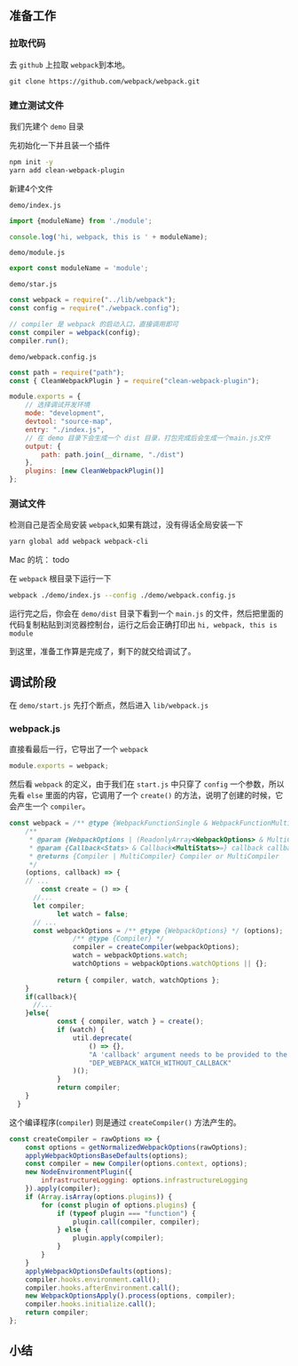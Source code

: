 



## 准备工作

### 拉取代码

去 `github` 上拉取 `webpack`到本地。

```
git clone https://github.com/webpack/webpack.git
```

### 建立测试文件

我们先建个 `demo` 目录

先初始化一下并且装一个插件

```sh
npm init -y
yarn add clean-webpack-plugin
```

新建4个文件

`demo/index.js`

```js
import {moduleName} from './module';

console.log('hi, webpack, this is ' + moduleName);
```

`demo/module.js`

```js
export const moduleName = 'module';
```

`demo/star.js`

```js
const webpack = require("../lib/webpack");
const config = require("./webpack.config");

// compiler 是 webpack 的启动入口，直接调用即可
const compiler = webpack(config);
compiler.run();
```



`demo/webpack.config.js`

```js
const path = require("path");
const { CleanWebpackPlugin } = require("clean-webpack-plugin");

module.exports = {
	// 选择调试开发环境
	mode: "development",
	devtool: "source-map",
	entry: "./index.js",
	// 在 demo 目录下会生成一个 dist 目录，打包完成后会生成一个main.js文件
	output: {
		path: path.join(__dirname, "./dist")
	},
	plugins: [new CleanWebpackPlugin()]
};
```

### 测试文件

检测自己是否全局安装 `webpack`,如果有跳过，没有得话全局安装一下

```sh
yarn global add webpack webpack-cli
```

Mac 的坑： todo



在 `webpack` 根目录下运行一下

```sh
webpack ./demo/index.js --config ./demo/webpack.config.js
```

运行完之后，你会在 `demo/dist` 目录下看到一个 `main.js` 的文件，然后把里面的代码复制粘贴到浏览器控制台，运行之后会正确打印出 `hi, webpack, this is module`

到这里，准备工作算是完成了，剩下的就交给调试了。

## 调试阶段

在 `demo/start.js` 先打个断点，然后进入 `lib/webpack.js`

### webpack.js

直接看最后一行，它导出了一个 `webpack`

```js
module.exports = webpack;
```

然后看 `webpack` 的定义，由于我们在 `start.js` 中只穿了 `config` 一个参数，所以先看 `else` 里面的内容，它调用了一个 `create()` 的方法，说明了创建的时候，它会产生一个 `compiler`。

```js
const webpack = /** @type {WebpackFunctionSingle & WebpackFunctionMulti} */ (
	/**
	 * @param {WebpackOptions | (ReadonlyArray<WebpackOptions> & MultiCompilerOptions)} options options
	 * @param {Callback<Stats> & Callback<MultiStats>=} callback callback
	 * @returns {Compiler | MultiCompiler} Compiler or MultiCompiler
	 */
	(options, callback) => {
    // ...
		const create = () => {
      //...
      let compiler;
			let watch = false;
      // ...
      const webpackOptions = /** @type {WebpackOptions} */ (options);
				/** @type {Compiler} */
				compiler = createCompiler(webpackOptions);
				watch = webpackOptions.watch;
				watchOptions = webpackOptions.watchOptions || {};
      
			return { compiler, watch, watchOptions };
    }
    if(callback){
      //...
    }else{
			const { compiler, watch } = create();
			if (watch) {
				util.deprecate(
					() => {},
					"A 'callback' argument needs to be provided to the 'webpack(options, callback)' function when the 'watch' option is set. There is no way to handle the 'watch' option without a callback.",
					"DEP_WEBPACK_WATCH_WITHOUT_CALLBACK"
				)();
			}
			return compiler;
    }
  }
```

这个编译程序(`compiler`) 则是通过 `createCompiler()` 方法产生的。



```js
const createCompiler = rawOptions => {
	const options = getNormalizedWebpackOptions(rawOptions);
	applyWebpackOptionsBaseDefaults(options);
	const compiler = new Compiler(options.context, options);
	new NodeEnvironmentPlugin({
		infrastructureLogging: options.infrastructureLogging
	}).apply(compiler);
	if (Array.isArray(options.plugins)) {
		for (const plugin of options.plugins) {
			if (typeof plugin === "function") {
				plugin.call(compiler, compiler);
			} else {
				plugin.apply(compiler);
			}
		}
	}
	applyWebpackOptionsDefaults(options);
	compiler.hooks.environment.call();
	compiler.hooks.afterEnvironment.call();
	new WebpackOptionsApply().process(options, compiler);
	compiler.hooks.initialize.call();
	return compiler;
};
```

 



## 小结

